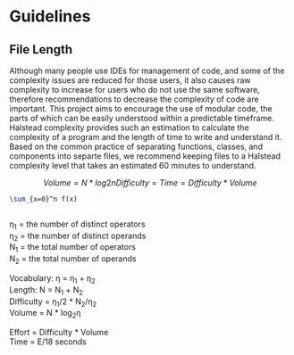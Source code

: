 # Guidelines

## File Length

Although many people use IDEs for management of code, and some of the complexity issues are reduced for those users, it also causes raw complexity to increase for users who do not use the same software, therefore recommendations to decrease the complexity of code are important. This project aims to encourage the use of modular code, the parts of which can be easily understood within a predictable timeframe. Halstead complexity provides such an estimation to calculate the complexity of a program and the length of time to write and understand it. Based on the common practice of separating functions, classes, and components into separte files, we recommend keeping files to a Halstead complexity level that takes an estimated 60 minutes to understand.


``` math
Volume = N * log2n
Difficulty =  
Time = Difficulty * Volume
```

``` tex
\sum_{x=0}^n f(x)
```

<math>

&eta;<sub>1</sub> = the number of distinct operators </br>
&eta;<sub>2</sub> = the number of distinct operands </br>
N<sub>1</sub> = the total number of operators </br>
N<sub>2</sub> = the total number of operands </br>

Vocabulary: &eta; = &eta;<sub>1</sub> + &eta;<sub>2</sub>  </br>
Length: 	N = N<sub>1</sub> + N<sub>2</sub> </br>
Difficulty = &eta;<sub>1</sub>/2 * N<sub>2</sub>/&eta;<sub>2</sub>  </br>
Volume = N * log<sub>2</sub>&eta; </br>

Effort = Difficulty * Volume </br>
Time = E/18 seconds </br>

</math>
